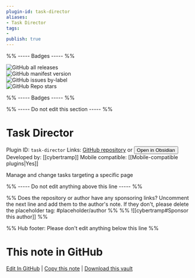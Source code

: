 ```yaml
---
plugin-id: task-director
aliases:
- Task Director
tags: 
- 
publish: true
---
```


%% ----- Badges ----- %%

![GitHub all releases](https://img.shields.io/github/downloads/cybertramp/obsidian-task-director/total?color=573E7A&logo=github&style=for-the-badge)   
![GitHub manifest version](https://img.shields.io/github/manifest-json/v/cybertramp/obsidian-task-director?color=573E7A&logo=github&style=for-the-badge)   
![GitHub issues by-label](https://img.shields.io/github/issues/cybertramp/obsidian-task-director/help%20wanted?color=573E7A&logo=github&style=for-the-badge)   
![GitHub Repo stars](https://img.shields.io/github/stars/cybertramp/obsidian-task-director?color=573E7A&logo=github&style=for-the-badge)

%% ----- Badges ----- %%

%% ----- Do not edit this section ----- %%

# Task Director

Plugin ID: `task-director`
Links: [GitHub repository](https://github.com/cybertramp/obsidian-task-director) or [<button id=HH>Open in Obsidian</button>](obsidian://show-plugin?id=task-director)
Developed by: [[cybertramp]]
Mobile compatible: [[Mobile-compatible plugins|Yes]]

Manage and change tasks targeting a specific page

%% ----- Do not edit anything above this line ----- %% 

%% Does the repository or author have any sponsoring links? Uncomment the next line and add them to the author's note. If they don't, please delete the placeholder tag: #placeholder/author %%
%% ![[cybertramp#Sponsor this author]] %%

%% Hub footer: Please don't edit anything below this line %%

# This note in GitHub

<span class="git-footer">[Edit In GitHub](https://github.dev/obsidian-community/obsidian-hub/blob/main/02%20-%20Community%20Expansions/02.05%20All%20Community%20Expansions/Plugins/task-director.md "git-hub-edit-note") | [Copy this note](https://raw.githubusercontent.com/obsidian-community/obsidian-hub/main/02%20-%20Community%20Expansions/02.05%20All%20Community%20Expansions/Plugins/task-director.md "git-hub-copy-note") | [Download this vault](https://github.com/obsidian-community/obsidian-hub/archive/refs/heads/main.zip "git-hub-download-vault") </span>
